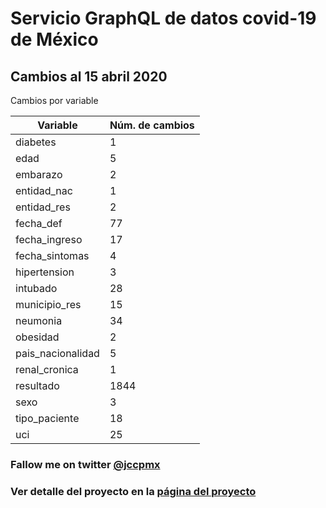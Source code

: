 # Servicio GraphQL de datos covid-19 de México

## Cambios al 15 abril 2020

Cambios por variable

| Variable | Núm. de cambios |
|---------|-------------------|
|diabetes 	|1
|edad 	|5
|embarazo |	2
|entidad_nac| 	1
|entidad_res |	2
|fecha_def 	|77
|fecha_ingreso |	17
|fecha_sintomas |	4
|hipertension 	|3
|intubado 	|28
|municipio_res |	15
|neumonia 	|34
|obesidad 	|2
|pais_nacionalidad 	|5
|renal_cronica 	|1
|resultado 	|1844
|sexo 	|3
|tipo_paciente |	18
|uci 	|25


### Fallow me on twitter [@jccpmx][jccpmx]

### Ver detalle del proyecto en la [página del proyecto][regreso]

[regreso]: <https://jccpmx.github.io/covid19mx/>
[jccpmx]:<https://twitter.com/jccpmx?ref_src=twsrc%5Etfw>